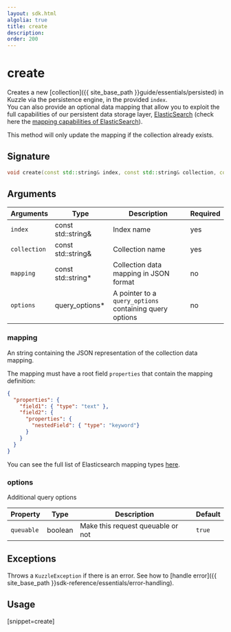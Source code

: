 ```yaml
---
layout: sdk.html
algolia: true
title: create
description:
order: 200
---
```


# create

Creates a new [collection]({{ site_base_path }}guide/essentials/persisted) in Kuzzle via the persistence engine, in the provided `index`.  
You can also provide an optional data mapping that allow you to exploit the full capabilities of our
persistent data storage layer, [ElasticSearch](https://www.elastic.co/products/elasticsearch) (check here the [mapping capabilities of ElasticSearch](https://www.elastic.co/guide/en/elasticsearch/reference/5.4/mapping.html)).  

This method will only update the mapping if the collection already exists.

## Signature

```cpp
void create(const std::string& index, const std::string& collection, const std::string* body=nullptr, query_options *options=nullptr)
```

## Arguments

| Arguments    | Type    | Description | Required
|--------------|---------|-------------|----------
| ``index`` | const std::string& | Index name    | yes  |
| ``collection`` | const std::string& | Collection name    | yes  |
| ``mapping`` | const std::string* | Collection data mapping in JSON format  | no  |
| ``options`` | query_options* |  A pointer to a `query_options` containing query options  | no  |

### **mapping**

An string containing the JSON representation of the collection data mapping.  

The mapping must have a root field `properties` that contain the mapping definition:
```json
{
  "properties": {
    "field1": { "type": "text" },
    "field2": {
      "properties": {
        "nestedField": { "type": "keyword"}
      }
    }
  }
}
```

You can see the full list of Elasticsearch mapping types [here](https://www.elastic.co/guide/en/elasticsearch/reference/5.4/mapping.html).

### **options**

Additional query options

| Property   | Type    | Description                       | Default |
| ---------- | ------- | --------------------------------- | ------- |
| `queuable` | boolean | Make this request queuable or not | `true`  |

## Exceptions

Throws a `KuzzleException` if there is an error. See how to [handle error]({{ site_base_path }}sdk-reference/essentials/error-handling).

## Usage

[snippet=create]
